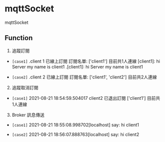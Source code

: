 # mqttSocket
mqttSocket

## Function

1. 追蹤訂閱 

- `[case1]`
.client 1 已線上訂閱
訂閱名單:  ['client1']
目前共1人連線
[client1]:  hi Server my name is client1
.[client1]:  hi Server my name is client1

- `[case2]`
.client 2 已線上訂閱
訂閱名單:  ['client1', 'client2']
目前共2人連線

2. 追蹤取消訂閱

- `[case1]` 
2021-08-21 18:54:59.504017 client2 已退出訂閱
['client1']
目前共1人連線

3. Broker 訊息傳送

- `[case1]`
2021-08-21 18:55:08.998702[localhost] say: hi client1

- `[case2]`
2021-08-21 18:56:07.888763[localhost] say: hi client2
